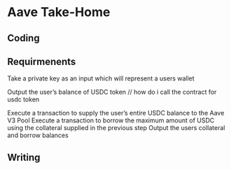 # Aave Take-Home
## Coding
## Requirmenents
Take a private key as an input which will represent a users wallet

Output the user’s balance of USDC token
// how do i call the contract for usdc token


Execute a transaction to supply the user’s entire USDC balance to the Aave V3 Pool
Execute a transaction to borrow the maximum amount of USDC using the collateral supplied in the previous step
Output the users collateral and borrow balances
## Writing



<!-- 
Fuji V3 Pool Contract: 0xb47673b7a73D78743AFF1487AF69dBB5763F00cA
Fuji V3 USDC Contract: 0x3E937B4881CBd500d05EeDAB7BA203f2b7B3f74f

Aave uses custom test assets, to get test USDC go to app.aave.com → click top right → enable testnet mode → go to Dashboard → select Fuji V3 Market → Scroll to bottom of Dashboard page and click faucet link -->